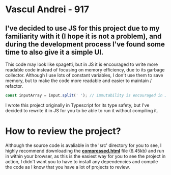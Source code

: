 # Vascul Andrei - 917
## I've decided to use JS for this project due to my familiarity with it (I hope it is not a problem), and during the development process I've found some time to also give it a simple UI.

This code may look like spagetti, but in JS it is encouraged to write more readable code instead of focusing on memory efficiency, due to its garbage collector. Although I use lots of constant variables, I don't use them to save memory, but to make the code more readable and easier to maintain / refactor.
```javascript
const inputArray = input.split(' '); // immutability is encouraged in JS, even more so in external libraries like React.
```
I wrote this project originally in Typescript for its type safety, but I've decided to rewrite it in JS for you to be able to run it without compiling it.

# How to review the project?
Although the source code is avaliable in the 'src' directory for you to see, I highly recommend downloading the 
**[compressed.html](https://github.com/Vascool14/LogicaProiect/blob/main/for-teacher/compressed.html)**
file (6.45kb) and run in within your browser, as this is the easiest way for you to see the project in action, I didn't want you to have to install any dependencies and compile the code as I know that you have a lot of projects to review.